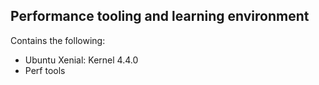Performance tooling and learning environment
---------

Contains the following:
* Ubuntu Xenial: Kernel 4.4.0
* Perf tools
